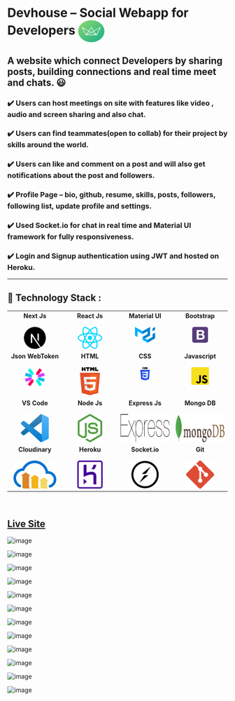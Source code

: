 # Devhouse – Social Webapp for Developers <img align="center" width="60" height="50" src="public/img/logo-green-round.png">

## A website which connect Developers by sharing posts, building connections and real time meet and chats. :smiley:

### :heavy_check_mark: Users can host meetings on site with features like video , audio and screen sharing and also chat.

### :heavy_check_mark: Users can find teammates(open to collab) for their project by skills around the world.

### :heavy_check_mark: Users can like and comment on a post and will also get notifications about the post and followers.

### :heavy_check_mark: Profile Page – bio, github, resume, skills, posts, followers, following list, update profile and settings.

### :heavy_check_mark: Used Socket.io for chat in real time and Material UI framework for fully responsiveness.

### :heavy_check_mark: Login and Signup authentication using JWT and hosted on Heroku.

---

## :rocket: Technology Stack :

<table>
  <tbody>
    <tr valign="top">
      <td width="25%" align="center">
        <span> <b>Next Js</b> </span><br><br>
        <img height="50px" src="public/img/techstack/nextjs-icon.svg">
      </td>
      <td width="25%" align="center">
        <span> <b>React Js</b> </span><br><br>
        <img height="50px" src="public/img/techstack/react.svg">
      </td>
      <td width="25%" align="center">
        <span> <b>Material UI</b> </span><br><br>
        <img height="36px" src="public/img/techstack/material-ui.svg">
      </td>
       <td width="25%" align="center">
        <span> <b>Bootstrap</b> </span><br><br>
        <img height="36px" src="public/img/techstack/bootstrap.svg">
      </td>
     </tr>
    <tr valign="top">
           <td width="25%" align="center">
        <span><b> Json WebToken</b></span><br><br>
        <img height="46px" src="public/img/techstack/json-webtoken.svg">
      </td>
      <td width="25%" align="center">
        <span> <b>HTML</b> </span><br><br>
        <img height="64px" src="public/img/techstack/html-5.svg">
      </td>
         <td width="25%" align="center">
        <span> <b>CSS</b> </span><br><br>
        <img height="30px" src="public/img/techstack/css-3.svg">
      </td>
      <td width="25%" align="center">
        <span> <b>Javascript</b> </span><br><br>
        <img height="40px" src="public/img/techstack/javascript.svg">
      </td>
    </tr>
    <tr valign="top">
      <td width="25%" align="center">
        <span> <b>VS Code</b> </span><br><br>
        <img height="64px" src="public/img/techstack/visual-studio-code.svg">
      </td>
      <td width="25%" align="center">
        <span> <b>Node Js</b> </span><br><br>
        <img height="64px" src="public/img/techstack/nodejs-icon.svg">
      </td>
      <td width="25%" align="center">
        <span> <b>Express Js</b> </span><br><br>
        <img height="64px" src="public/img/techstack/express.svg">
      </td>
      <td width="25%" align="center">
        <span> <b>Mongo DB</b> </span><br><br>
        <img height="64px" src="public/img/techstack/mongodb.svg">
      </td>
    </tr>
    <tr valign="top">
      <td width="25%" align="center">
        <span> <b>Cloudinary</b> </span><br><br>
        <img height="64px" src="public/img/techstack/cloudinary.svg">
      </td>
      <td width="25%" align="center">
        <span> <b>Heroku</b> </span><br><br>
        <img height="64px" src="public/img/techstack/heroku-icon.svg">
      </td>
      <td width="25%" align="center">
        <span> <b>Socket.io</b> </span><br><br>
        <img height="64px" src="public/img/techstack/socket.io.svg">
      </td>
      <td width="25%" align="center">
        <span> <b>Git</b> </span><br><br>
        <img height="64px" src="public/img/techstack/git-icon.svg">
      </td>
    </tr>
     </tbody>
</table>

<br/>

## [Live Site](https://social-devhouse.herokuapp.com)

![image](https://user-images.githubusercontent.com/74452458/138949637-fa7ab793-4f10-4a20-a2a9-35035662df7b.png)

![image](https://user-images.githubusercontent.com/74452458/138950242-7d2ca006-7e9a-4c7e-987b-7de5fc356491.png)

![image](https://user-images.githubusercontent.com/74452458/138950587-dcac8987-cfa3-4838-adb3-f6e14cb15424.png)

![image](https://user-images.githubusercontent.com/74452458/138950660-91a87180-e809-449b-8ede-bc5b2dab8d58.png)

![image](https://user-images.githubusercontent.com/74452458/138953406-4b91b170-612f-42a8-a1a3-fdeefd935408.png)

![image](https://user-images.githubusercontent.com/74452458/138951802-a4e9ba4f-13a8-4305-a612-d940fb4d84e6.png)

![image](https://user-images.githubusercontent.com/74452458/138951852-f8fcc1b3-c901-4765-985a-1ff917f7c254.png)

![image](https://user-images.githubusercontent.com/74452458/138951879-2e619381-8011-4adc-b9c3-b3240e70f991.png)

![image](https://user-images.githubusercontent.com/74452458/138952350-3815a407-4592-4ed4-bc88-b323592c9d07.png)

![image](https://user-images.githubusercontent.com/74452458/138952480-1b52821b-44ac-4b46-838b-6ddba5869a22.png)

![image](https://user-images.githubusercontent.com/74452458/138952798-1a290e40-8982-4a64-ae75-c366575ed497.png)

![image](https://user-images.githubusercontent.com/74452458/138952878-b15f8861-f2bf-437c-86a4-54c69dc96e6d.png)
